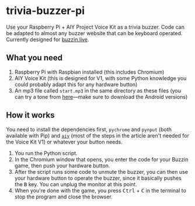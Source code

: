 # trivia-buzzer-pi
Use your Raspberry Pi + AIY Project Voice Kit as a trivia buzzer. Code can be adapted to almost any buzzer website that can be keyboard operated. Currently designed for [buzzin.live](https://buzzin.live).
## What you need
1. Raspberry Pi with Raspbian installed (this includes Chromium)
2. AIY Voice Kit (this is designed for V1, with some Python knowledge you could probably adapt this for any hardware button)
3. An mp3 file called `start.mp3` in the same directory as these files (you can try a tone from [here](https://theinteractivist.com/free-ringtones-iringpro/)—make sure to download the Android versions)
## How it works
You need to install the dependencies first, `pychrome` and `pynput` (both available with Pip) and [`aiy`](https://github.com/google/aiyprojects-raspbian/blob/aiyprojects/HACKING.md#install-aiy-software-on-an-existing-raspbian-system) (most of the steps in the article aren't needed for the Voice Kit V1) or whatever your button needs.
1. You run the Python script.
2. In the Chromium window that opens, you enter the code for your Buzzin game, then push your hardware button.
3. After the script runs some code to unmute the buzzer, you can then use your hardware button to operate the buzzer, since it basically pushes the <kbd>B</kbd> key. You can unplug the monitor at this point.
4. When you're done with the game, you press <kbd>Ctrl</kbd> + <kbd>C</kbd> in the terminal to stop the program and close the browser.
